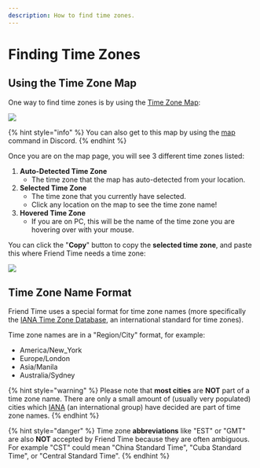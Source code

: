 ```yaml
---
description: How to find time zones.
---
```


# Finding Time Zones

## Using the Time Zone Map

One way to find time zones is by using the [Time Zone Map](https://zones.arilyn.cc/):

![](.gitbook/assets/image%20%2838%29.png)

{% hint style="info" %}
You can also get to this map by using the [map](commands/user-commands/map.md) command in Discord.
{% endhint %}

Once you are on the map page, you will see 3 different time zones listed:

1. **Auto-Detected Time Zone**
   * The time zone that the map has auto-detected from your location.
2. **Selected Time Zone**
   * The time zone that you currently have selected.
   * Click any location on the map to see the time zone name!
3. **Hovered Time Zone**
   * If you are on PC, this will be the name of the time zone you are hovering over with your mouse.

You can click the "**Copy**" button to copy the **selected time zone**, and paste this where Friend Time needs a time zone:

![](.gitbook/assets/image%20%2839%29.png)

## Time Zone Name Format

Friend Time uses a special format for time zone names \(more specifically the [IANA Time Zone Database](https://www.iana.org/time-zones), an international standard for time zones\).

Time zone names are in a "Region/City" format, for example:

* America/New\_York
* Europe/London
* Asia/Manila
* Australia/Sydney

{% hint style="warning" %}
Please note that **most cities** are **NOT** part of a time zone name. There are only a small amount of \(usually very populated\) cities which [IANA](https://www.iana.org/) \(an international group\) have decided are part of time zone names.
{% endhint %}

{% hint style="danger" %}
Time zone **abbreviations** like "EST" or "GMT" are also **NOT** accepted by Friend Time because they are often ambiguous. For example "CST" could mean "China Standard Time", "Cuba Standard Time", or "Central Standard Time".
{% endhint %}

